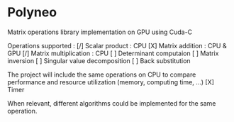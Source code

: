 # Polyneo

Matrix operations library implementation on GPU using Cuda-C

Operations supported :
[/] Scalar product : CPU
[X] Matrix addition : CPU & GPU
[/] Matrix multiplication : CPU 
[ ] Determinant computaion
[ ] Matrix inversion
[ ] Singular value decomposition
[ ] Back substitution

The project will include the same operations on CPU to compare performance and resource utilization (memory, computing time, ...)
[X] Timer

When relevant, different algorithms could be implemented for the same operation.
